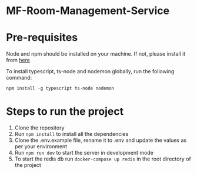 # MF-Room-Management-Service

# Pre-requisites
Node and npm should be installed on your machine. If not, please install it from [here](https://nodejs.org/en/download/)

To install typescript, ts-node and nodemon globally, run the following command:
```
npm install -g typescript ts-node nodemon
```

# Steps to run the project
1. Clone the repository
2. Run `npm install` to install all the dependencies
3. Clone the .env.example file, rename it to .env and update the values as per your environment
4. Run `npm run dev` to start the server in development mode
5. To start the redis db run `docker-compose up redis` in the root directory of the project
